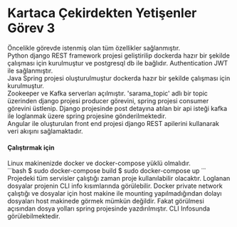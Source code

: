<h1>Kartaca Çekirdekten Yetişenler Görev 3</h1>

<p> Öncelikle görevde istenmiş olan tüm özellikler sağlanmıştır.
<br>
Python django REST framework projesi geliştirilip dockerda hazır bir şekilde çalışması için kurulmuştur ve postgresql db ile bağlıdır. Authentication JWT ile sağlanmıştır.
<br>
Java Spring projesi oluşturulmuştur dockerda hazır bir şekilde çalışması için kurulmuştur.
<br>
Zookeeper ve Kafka serverları açılmıştır. 'sarama_topic' adlı bir topic üzerinden django projesi producer görevini, spring projesi consumer görevini üstlenip. Django projesinde post detayına atılan bir api isteği kafka ile loglanmak üzere spring projesine gönderilmektedir. 
<br>
Angular ile oluşturulan front end projesi django REST apilerini kullanarak veri akışını sağlamaktadır. 
<br>
<h4>Çalıştırmak için</h4>
Linux makinenizde docker ve docker-compose yüklü olmalıdır. <br>
˙˙˙bash
$ sudo docker-compose build
$ sudo docker-compose up
˙˙˙
Projedeki tüm servisler çalıştığı zaman proje kullanılabilir olacaktır. Loglanan dosyalar projenin CLI info kısımlarında görülebilir. Docker private network çalıştığı ve dosyalar için host makine ile mounting yapılmadığından dolayı dosyaları host makinede görmek mümkün değildir. Fakat görülmesi açısından dosya yolları spring projesinde yazdırılmıştır. CLI Infosunda görülebilmektedir. 
</p>
